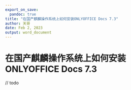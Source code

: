```yaml
---
export_on_save:
  pandoc: true
title: "在国产麒麟操作系统上如何安装ONLYOFFICE Docs 7.3"
author: 天哥
date: Feb 2, 2023
output: word_document
---
```


# 在国产麒麟操作系统上如何安装ONLYOFFICE Docs 7.3

// todo
